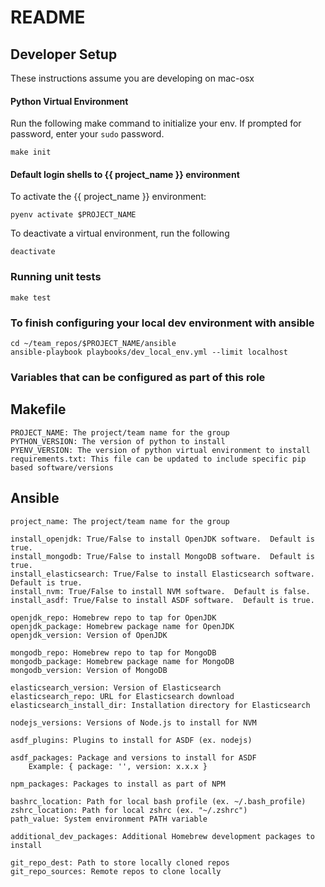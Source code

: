 # README #

## Developer Setup
These instructions assume you are developing on mac-osx

#### Python Virtual Environment
Run the following make command to initialize your env. If
prompted for password, enter your `sudo` password.

    make init

#### Default login shells to {{ project_name }} environment
To activate the {{ project_name }} environment:

    pyenv activate $PROJECT_NAME

To deactivate a virtual environment, run the following

    deactivate

### Running unit tests
    make test

### To finish configuring your local dev environment with ansible

    cd ~/team_repos/$PROJECT_NAME/ansible
    ansible-playbook playbooks/dev_local_env.yml --limit localhost

### Variables that can be configured as part of this role

## Makefile
    PROJECT_NAME: The project/team name for the group
    PYTHON_VERSION: The version of python to install
    PYENV_VERSION: The version of python virtual environment to install
    requirements.txt: This file can be updated to include specific pip based software/versions

## Ansible
    project_name: The project/team name for the group

    install_openjdk: True/False to install OpenJDK software.  Default is true.
    install_mongodb: True/False to install MongoDB software.  Default is true.
    install_elasticsearch: True/False to install Elasticsearch software.  Default is true.
    install_nvm: True/False to install NVM software.  Default is false.
    install_asdf: True/False to install ASDF software.  Default is true.

    openjdk_repo: Homebrew repo to tap for OpenJDK
    openjdk_package: Homebrew package name for OpenJDK
    openjdk_version: Version of OpenJDK

    mongodb_repo: Homebrew repo to tap for MongoDB
    mongodb_package: Homebrew package name for MongoDB
    mongodb_version: Version of MongoDB

    elasticsearch_version: Version of Elasticsearch
    elasticsearch_repo: URL for Elasticsearch download
    elasticsearch_install_dir: Installation directory for Elasticsearch

    nodejs_versions: Versions of Node.js to install for NVM

    asdf_plugins: Plugins to install for ASDF (ex. nodejs)

    asdf_packages: Package and versions to install for ASDF 
        Example: { package: '', version: x.x.x }

    npm_packages: Packages to install as part of NPM

    bashrc_location: Path for local bash profile (ex. ~/.bash_profile)
    zshrc_location: Path for local zshrc (ex. "~/.zshrc")
    path_value: System environment PATH variable

    additional_dev_packages: Additional Homebrew development packages to install

    git_repo_dest: Path to store locally cloned repos
    git_repo_sources: Remote repos to clone locally